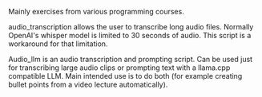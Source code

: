 Mainly exercises from various programming courses.

audio_transcription allows the user to transcribe long audio files. Normally OpenAI's whisper model is limited to 30 seconds of audio. This script is a workaround for that limitation.

Audio_llm is an audio transcription and prompting script. Can be used just for transcribing large audio clips or prompting text with a llama.cpp compatible LLM. Main intended use is to do both (for example creating bullet points from a video lecture automatically).
